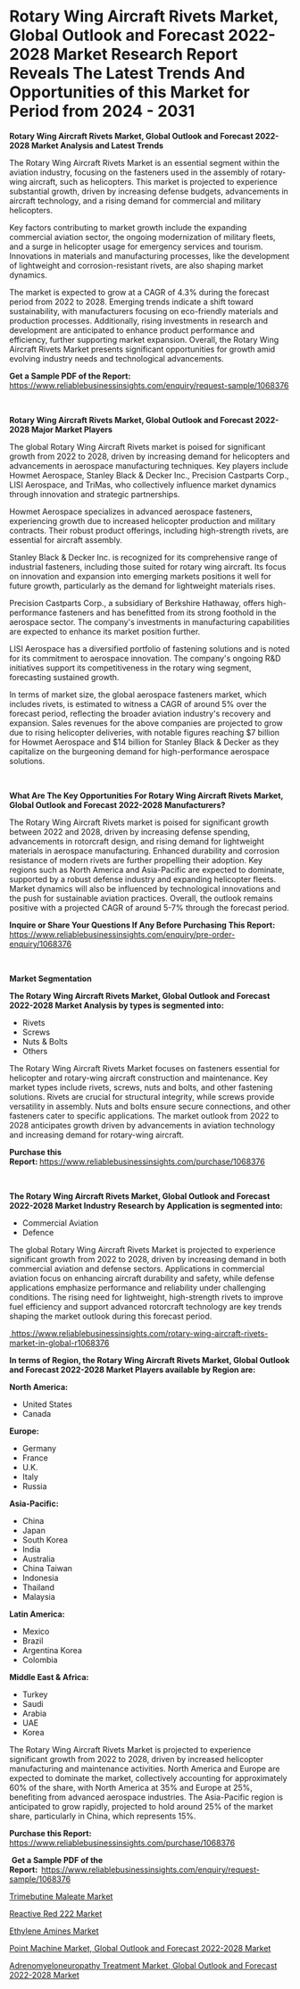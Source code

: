 <p><h1>Rotary Wing Aircraft Rivets Market, Global Outlook and Forecast 2022-2028 Market Research Report Reveals The Latest Trends And Opportunities of this Market for Period from 2024 - 2031</h1></p><p><strong>Rotary Wing Aircraft Rivets Market, Global Outlook and Forecast 2022-2028 Market Analysis and Latest Trends</strong></p>
<p><p>The Rotary Wing Aircraft Rivets Market is an essential segment within the aviation industry, focusing on the fasteners used in the assembly of rotary-wing aircraft, such as helicopters. This market is projected to experience substantial growth, driven by increasing defense budgets, advancements in aircraft technology, and a rising demand for commercial and military helicopters. </p><p>Key factors contributing to market growth include the expanding commercial aviation sector, the ongoing modernization of military fleets, and a surge in helicopter usage for emergency services and tourism. Innovations in materials and manufacturing processes, like the development of lightweight and corrosion-resistant rivets, are also shaping market dynamics. </p><p>The market is expected to grow at a CAGR of 4.3% during the forecast period from 2022 to 2028. Emerging trends indicate a shift toward sustainability, with manufacturers focusing on eco-friendly materials and production processes. Additionally, rising investments in research and development are anticipated to enhance product performance and efficiency, further supporting market expansion. Overall, the Rotary Wing Aircraft Rivets Market presents significant opportunities for growth amid evolving industry needs and technological advancements.</p></p>
<p><strong>Get a Sample PDF of the Report:&nbsp;</strong> <a href="https://www.reliablebusinessinsights.com/enquiry/request-sample/1068376">https://www.reliablebusinessinsights.com/enquiry/request-sample/1068376</a></p>
<p>&nbsp;</p>
<p><strong>Rotary Wing Aircraft Rivets Market, Global Outlook and Forecast 2022-2028 Major Market Players</strong></p>
<p><p>The global Rotary Wing Aircraft Rivets market is poised for significant growth from 2022 to 2028, driven by increasing demand for helicopters and advancements in aerospace manufacturing techniques. Key players include Howmet Aerospace, Stanley Black & Decker Inc., Precision Castparts Corp., LISI Aerospace, and TriMas, who collectively influence market dynamics through innovation and strategic partnerships.</p><p>Howmet Aerospace specializes in advanced aerospace fasteners, experiencing growth due to increased helicopter production and military contracts. Their robust product offerings, including high-strength rivets, are essential for aircraft assembly.</p><p>Stanley Black & Decker Inc. is recognized for its comprehensive range of industrial fasteners, including those suited for rotary wing aircraft. Its focus on innovation and expansion into emerging markets positions it well for future growth, particularly as the demand for lightweight materials rises.</p><p>Precision Castparts Corp., a subsidiary of Berkshire Hathaway, offers high-performance fasteners and has benefitted from its strong foothold in the aerospace sector. The company's investments in manufacturing capabilities are expected to enhance its market position further.</p><p>LISI Aerospace has a diversified portfolio of fastening solutions and is noted for its commitment to aerospace innovation. The company's ongoing R&D initiatives support its competitiveness in the rotary wing segment, forecasting sustained growth.</p><p>In terms of market size, the global aerospace fasteners market, which includes rivets, is estimated to witness a CAGR of around 5% over the forecast period, reflecting the broader aviation industry's recovery and expansion. Sales revenues for the above companies are projected to grow due to rising helicopter deliveries, with notable figures reaching $7 billion for Howmet Aerospace and $14 billion for Stanley Black & Decker as they capitalize on the burgeoning demand for high-performance aerospace solutions.</p></p>
<p>&nbsp;</p>
<p><strong>What Are The Key Opportunities For Rotary Wing Aircraft Rivets Market, Global Outlook and Forecast 2022-2028 Manufacturers?</strong></p>
<p><p>The Rotary Wing Aircraft Rivets market is poised for significant growth between 2022 and 2028, driven by increasing defense spending, advancements in rotorcraft design, and rising demand for lightweight materials in aerospace manufacturing. Enhanced durability and corrosion resistance of modern rivets are further propelling their adoption. Key regions such as North America and Asia-Pacific are expected to dominate, supported by a robust defense industry and expanding helicopter fleets. Market dynamics will also be influenced by technological innovations and the push for sustainable aviation practices. Overall, the outlook remains positive with a projected CAGR of around 5-7% through the forecast period.</p></p>
<p><strong>Inquire or Share Your Questions If Any Before Purchasing This Report:</strong> <a href="https://www.reliablebusinessinsights.com/enquiry/pre-order-enquiry/1068376">https://www.reliablebusinessinsights.com/enquiry/pre-order-enquiry/1068376</a></p>
<p>&nbsp;</p>
<p><strong>Market Segmentation</strong></p>
<p><strong>The Rotary Wing Aircraft Rivets Market, Global Outlook and Forecast 2022-2028 Market Analysis by types is segmented into:</strong></p>
<p><ul><li>Rivets</li><li>Screws</li><li>Nuts & Bolts</li><li>Others</li></ul></p>
<p><p>The Rotary Wing Aircraft Rivets Market focuses on fasteners essential for helicopter and rotary-wing aircraft construction and maintenance. Key market types include rivets, screws, nuts and bolts, and other fastening solutions. Rivets are crucial for structural integrity, while screws provide versatility in assembly. Nuts and bolts ensure secure connections, and other fasteners cater to specific applications. The market outlook from 2022 to 2028 anticipates growth driven by advancements in aviation technology and increasing demand for rotary-wing aircraft.</p></p>
<p><strong>Purchase this Report:&nbsp;</strong><a href="https://www.reliablebusinessinsights.com/purchase/1068376">https://www.reliablebusinessinsights.com/purchase/1068376</a></p>
<p>&nbsp;</p>
<p><strong>The Rotary Wing Aircraft Rivets Market, Global Outlook and Forecast 2022-2028 Market Industry Research by Application is segmented into:</strong></p>
<p><ul><li>Commercial Aviation</li><li>Defence</li></ul></p>
<p><p>The global Rotary Wing Aircraft Rivets Market is projected to experience significant growth from 2022 to 2028, driven by increasing demand in both commercial aviation and defense sectors. Applications in commercial aviation focus on enhancing aircraft durability and safety, while defense applications emphasize performance and reliability under challenging conditions. The rising need for lightweight, high-strength rivets to improve fuel efficiency and support advanced rotorcraft technology are key trends shaping the market outlook during this forecast period.</p></p>
<p><a href="https://www.reliablebusinessinsights.com/rotary-wing-aircraft-rivets-market-in-global-r1068376">&nbsp;https://www.reliablebusinessinsights.com/rotary-wing-aircraft-rivets-market-in-global-r1068376</a></p>
<p><strong>In terms of Region, the Rotary Wing Aircraft Rivets Market, Global Outlook and Forecast 2022-2028 Market Players available by Region are:</strong></p>
<p>
    <p> <strong> North America: </strong>
        <ul>
            <li>United States</li>
            <li>Canada</li>
        </ul>
        </p> 
    <p> <strong> Europe: </strong>
        <ul>
            <li>Germany</li>
            <li>France</li>
            <li>U.K.</li>
            <li>Italy</li>
            <li>Russia</li>
        </ul>
        </p> 
    <p> <strong> Asia-Pacific: </strong>
        <ul>
            <li>China</li>
            <li>Japan</li>
            <li>South Korea</li>
            <li>India</li>
            <li>Australia</li>
            <li>China Taiwan</li>
            <li>Indonesia</li>
            <li>Thailand</li>
            <li>Malaysia</li>
        </ul>
        </p> 
    <p> <strong> Latin America: </strong>
        <ul>
            <li>Mexico</li>
            <li>Brazil</li>
            <li>Argentina Korea</li>
            <li>Colombia</li>
        </ul>
        </p> 
    <p> <strong> Middle East & Africa: </strong>
        <ul>
            <li>Turkey</li>
            <li>Saudi</li>
            <li>Arabia</li>
            <li>UAE</li>
            <li>Korea</li>
        </ul>
    </p>
    </p>
<p><p>The Rotary Wing Aircraft Rivets Market is projected to experience significant growth from 2022 to 2028, driven by increased helicopter manufacturing and maintenance activities. North America and Europe are expected to dominate the market, collectively accounting for approximately 60% of the share, with North America at 35% and Europe at 25%, benefiting from advanced aerospace industries. The Asia-Pacific region is anticipated to grow rapidly, projected to hold around 25% of the market share, particularly in China, which represents 15%.</p></p>
<p><strong>Purchase this Report: </strong><a href="https://www.reliablebusinessinsights.com/purchase/1068376">https://www.reliablebusinessinsights.com/purchase/1068376</a></p>
<p>&nbsp;<strong>Get a Sample PDF of the Report:&nbsp;&nbsp;</strong><a href="https://www.reliablebusinessinsights.com/enquiry/request-sample/1068376">https://www.reliablebusinessinsights.com/enquiry/request-sample/1068376</a></p>
<p><strong></strong></p>
<p><p><a href="https://www.linkedin.com/pulse/what-growth-opportunities-challenges-trimebutine-maleate-market-rc4zf?trackingId=m9WOZk3jQde15TFhFJCyzA%3D%3D">Trimebutine Maleate Market</a></p><p><a href="https://medium.com/@caylawisoky8698/the-global-reactive-red-222-market-is-a-dynamic-and-growing-industry-6aacfe2d2b01">Reactive Red 222 Market</a></p><p><a href="https://issuu.com/reportprime-2/docs/ethylene-amines-market-size-2030.pp_6a6a4ab76c6c66">Ethylene Amines Market</a></p><p><a href="https://github.com/CarolynWatkins697/Market-Research-Report-List-1/blob/main/point-machine-market-global-outlook-and-forecast-2022-2028-market.md">Point Machine Market, Global Outlook and Forecast 2022-2028 Market</a></p><p><a href="https://github.com/RunaHaque64/Market-Research-Report-List-1/blob/main/adrenomyeloneuropathy-treatment-market-global-outlook-and-forecast-2022-2028-market.md">Adrenomyeloneuropathy Treatment Market, Global Outlook and Forecast 2022-2028 Market</a></p></p>